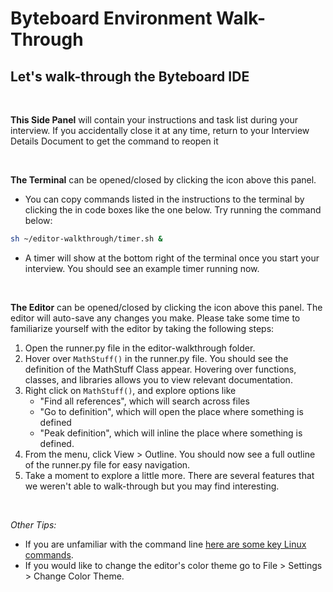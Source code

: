 # Byteboard Environment Walk-Through

## Let's walk-through the Byteboard IDE

&nbsp;

**This Side Panel** will contain your instructions and task list during your interview. If you accidentally close it at any time, return to your Interview Details Document to get the command to reopen it

&nbsp;

**The Terminal** can be opened/closed by clicking the <walkthrough-cloud-shell-icon></walkthrough-cloud-shell-icon> icon above this panel.
* You can copy commands listed in the instructions to the terminal by clicking the <walkthrough-cloud-shell-icon></walkthrough-cloud-shell-icon> in code boxes like the one below. Try running the command below:
```bash
sh ~/editor-walkthrough/timer.sh &
```
* A timer will show at the bottom right of the terminal once you start your interview. You should see an example timer running now.

&nbsp;

**The Editor** can be opened/closed by clicking the <walkthrough-cloud-shell-editor-icon></walkthrough-cloud-shell-editor-icon> icon above this panel. The editor will auto-save any changes you make. Please take some time to familiarize yourself with the editor by taking the following steps:  
1. Open the runner.py file in the editor-walkthrough folder. 
2. Hover over ``` MathStuff() ``` in the runner.py file. You should see the definition of the MathStuff Class appear. Hovering over functions, classes, and libraries allows you to view relevant documentation. 
3. Right click on ``` MathStuff() ```, and explore options like 
    * "Find all references", which will search across files
    * "Go to definition", which will open the place where something is defined
    * "Peak definition", which will inline the place where something is defined. 
4. From the menu, click View > Outline. You should now see a full outline of the runner.py file for easy navigation.
5. Take a moment to explore a little more. There are several features that we weren't able to walk-through but you may find interesting.  

&nbsp;

*Other Tips:*
* If you are unfamiliar with the command line [here are some key Linux commands](http://www.informit.com/blogs/blog.aspx?uk=The-10-Most-Important-Linux-Commands).
* If you would like to change the editor's color theme go to File > Settings > Change Color Theme. 
